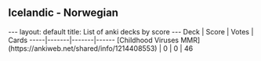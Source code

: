 <h2>Icelandic  -  Norwegian</h2>
---
layout: default
title: List of anki decks by score
---
Deck | Score | Votes | Cards
-----|-------|-------|------
[Childhood Viruses MMR](https://ankiweb.net/shared/info/1214408553) | 0 | 0 | 46
